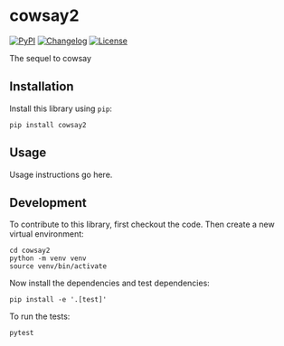 # cowsay2

[![PyPI](https://img.shields.io/pypi/v/cowsay2.svg)](https://pypi.org/project/cowsay2/)
[![Changelog](https://img.shields.io/github/v/release/simonw/cowsay2?include_prereleases&label=changelog)](https://github.com/simonw/cowsay2/releases)
[![License](https://img.shields.io/badge/license-Apache%202.0-blue.svg)](https://github.com/simonw/cowsay2/blob/main/LICENSE)

The sequel to cowsay

## Installation

Install this library using `pip`:

    pip install cowsay2

## Usage

Usage instructions go here.

## Development

To contribute to this library, first checkout the code. Then create a new virtual environment:

    cd cowsay2
    python -m venv venv
    source venv/bin/activate

Now install the dependencies and test dependencies:

    pip install -e '.[test]'

To run the tests:

    pytest

